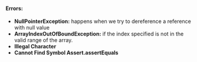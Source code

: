 #### Errors:

+ **NullPointerException:** happens when we try to dereference a reference with null value
+ **ArrayIndexOutOfBoundException:** if the index specified is not in the valid range of the array.
+ **Illegal Character**
+ **Cannot Find Symbol  Assert.assertEquals**

<br>

### 